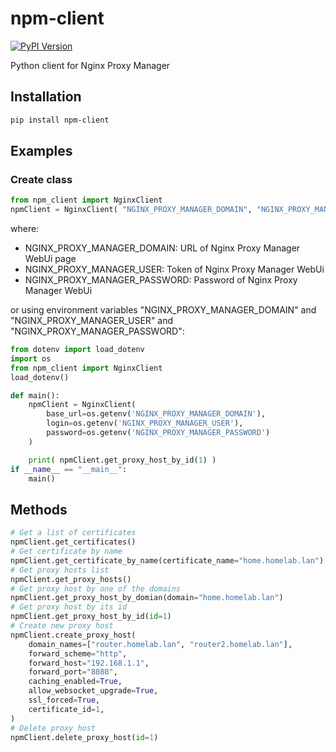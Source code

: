 # npm-client
[![PyPI Version](https://img.shields.io/pypi/v/npm-client)](https://pypi.org/project/npm-client)

Python client for Nginx Proxy Manager

## Installation
```bash
pip install npm-client
```

## Examples
### Create class
```python
from npm_client import NginxClient
npmClient = NginxClient( "NGINX_PROXY_MANAGER_DOMAIN", "NGINX_PROXY_MANAGER_USER", "NGINX_PROXY_MANAGER_PASSWORD" )
```
where:
- NGINX_PROXY_MANAGER_DOMAIN: URL of Nginx Proxy Manager WebUi page
- NGINX_PROXY_MANAGER_USER: Token of Nginx Proxy Manager WebUi
- NGINX_PROXY_MANAGER_PASSWORD: Password of Nginx Proxy Manager WebUi

or using environment variables "NGINX_PROXY_MANAGER_DOMAIN" and "NGINX_PROXY_MANAGER_USER" and "NGINX_PROXY_MANAGER_PASSWORD":
```python
from dotenv import load_dotenv
import os
from npm_client import NginxClient
load_dotenv()

def main():
    npmClient = NginxClient( 
        base_url=os.getenv('NGINX_PROXY_MANAGER_DOMAIN'), 
        login=os.getenv('NGINX_PROXY_MANAGER_USER'),
        password=os.getenv('NGINX_PROXY_MANAGER_PASSWORD')
    )

    print( npmClient.get_proxy_host_by_id(1) )
if __name__ == "__main__":
    main() 
```

## Methods
```python
# Get a list of certificates
npmClient.get_certificates()
# Get certificate by name
npmClient.get_certificate_by_name(certificate_name="home.homelab.lan")
# Get proxy hosts list
npmClient.get_proxy_hosts()
# Get proxy host by one of the domains
npmClient.get_proxy_host_by_domian(domain="home.homelab.lan")
# Get proxy host by its id
npmClient.get_proxy_host_by_id(id=1)
# Create new proxy host
npmClient.create_proxy_host(
    domain_names=["router.homelab.lan", "router2.homelab.lan"],
    forward_scheme="http",
    forward_host="192.168.1.1",
    forward_port="8080",
    caching_enabled=True,
    allow_websocket_upgrade=True,
    ssl_forced=True,
    certificate_id=1,
)
# Delete proxy host
npmClient.delete_proxy_host(id=1)
```